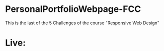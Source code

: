 # PersonalPortfolioWebpage-FCC
This is the last of the 5 Challenges of the course "Responsive Web Design"

# Live: 
